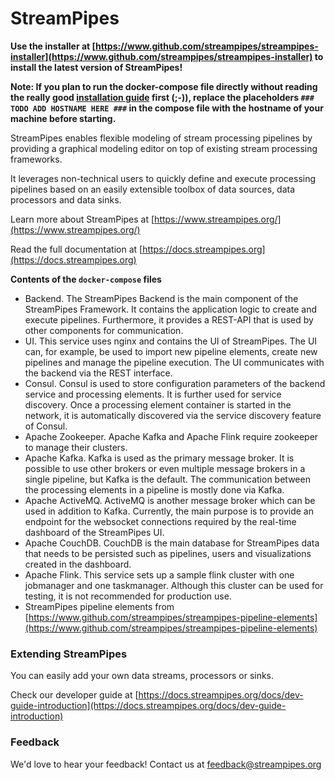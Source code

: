 # StreamPipes

**Use the installer at [https://www.github.com/streampipes/streampipes-installer](https://www.github.com/streampipes/streampipes-installer) to install the latest version of StreamPipes!**

**Note: If you plan to run the docker-compose file directly without reading the really good [installation guide](https://docs.streampipes.org/docs/user-guide-installation) first (;-)), replace the placeholders `### TODO ADD HOSTNAME HERE ###` in the compose file with the hostname of your machine before starting.** 

StreamPipes enables flexible modeling of stream processing pipelines by providing a graphical modeling editor on top of existing stream processing frameworks.

It leverages non-technical users to quickly define and execute processing pipelines based on an easily extensible 
toolbox of data sources, data processors and data sinks.

Learn more about StreamPipes at [https://www.streampipes.org/](https://www.streampipes.org/)

Read the full documentation at [https://docs.streampipes.org](https://docs.streampipes.org)

**Contents of the `docker-compose` files**

* Backend. The StreamPipes Backend is the main component of the StreamPipes Framework. It contains the application 
logic to create and execute pipelines. Furthermore, it provides a REST-API that is used by other components for communication.      
* UI.  This service uses nginx and contains the UI of StreamPipes.
The UI can, for example, be used to import new pipeline elements, create new pipelines and manage the pipeline 
execution. The UI communicates with the backend via the REST interface.
* Consul. Consul is used to store configuration parameters of the backend service and processing elements.
It is further used for service discovery. Once a processing element container is started in the network, it is
automatically discovered via the service discovery feature of Consul.
* Apache Zookeeper. Apache Kafka and Apache Flink require zookeeper to manage their clusters.
* Apache Kafka. Kafka is used as the primary message broker. It is possible to use other brokers or even multiple 
message brokers in a single pipeline, but Kafka is the default. The communication between the processing elements in a pipeline is mostly done via Kafka.
* Apache ActiveMQ. ActiveMQ is another message broker which can be used in addition to Kafka. Currently, the main purpose is to provide
an endpoint for the websocket connections required by the real-time dashboard of the StreamPipes UI.
* Apache CouchDB. CouchDB is the main database for StreamPipes data that needs to be persisted such as pipelines, users and visualizations created in the dashboard.
* Apache Flink. This service sets up a sample flink cluster with one jobmanager and one taskmanager. Although this cluster can be used for testing, it is not recommended for production use.
* StreamPipes pipeline elements from [https://www.github.com/streampipes/streampipes-pipeline-elements](https://www.github.com/streampipes/streampipes-pipeline-elements)
                             
         
### Extending StreamPipes

You can easily add your own data streams, processors or sinks. 

Check our developer guide at [https://docs.streampipes.org/docs/dev-guide-introduction](https://docs.streampipes.org/docs/dev-guide-introduction)

### Feedback

We'd love to hear your feedback! Contact us at [feedback@streampipes.org](mailto:feedback@streampipes.org)

